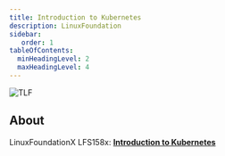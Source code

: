 ```yaml
---
title: Introduction to Kubernetes
description: LinuxFoundation
sidebar:
   order: 1
tableOfContents:
  minHeadingLevel: 2
  maxHeadingLevel: 4
---
```


![TLF](/img/linux-foundation.png)

## About

LinuxFoundationX LFS158x: [**Introduction to Kubernetes**](https://learning.edx.org/course/course-v1:LinuxFoundationX+LFS158x+1T2024/home)
